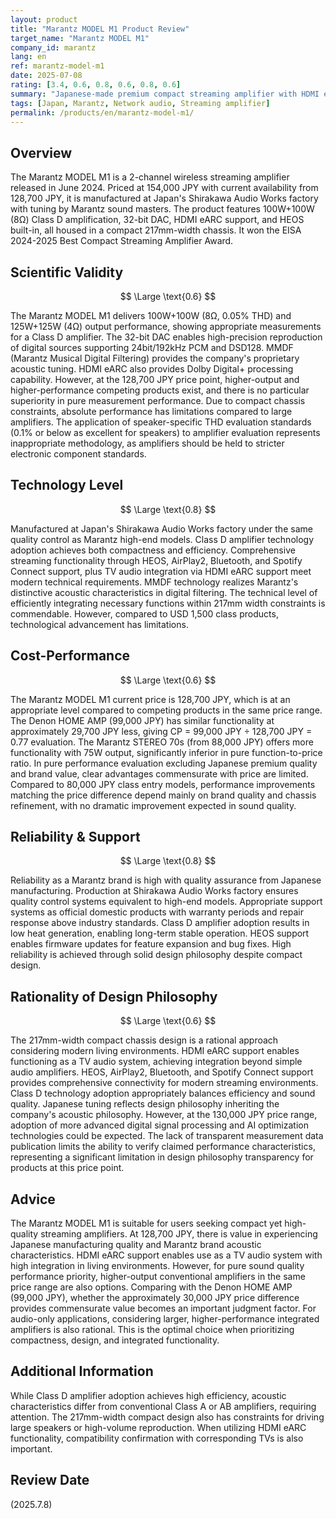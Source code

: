 ```yaml
---
layout: product
title: "Marantz MODEL M1 Product Review"
target_name: "Marantz MODEL M1"
company_id: marantz
lang: en
ref: marantz-model-m1
date: 2025-07-08
rating: [3.4, 0.6, 0.8, 0.6, 0.8, 0.6]
summary: "Japanese-made premium compact streaming amplifier with HDMI eARC support that also functions as a TV audio system"
tags: [Japan, Marantz, Network audio, Streaming amplifier]
permalink: /products/en/marantz-model-m1/
---
```

## Overview

The Marantz MODEL M1 is a 2-channel wireless streaming amplifier released in June 2024. Priced at 154,000 JPY with current availability from 128,700 JPY, it is manufactured at Japan's Shirakawa Audio Works factory with tuning by Marantz sound masters. The product features 100W+100W (8Ω) Class D amplification, 32-bit DAC, HDMI eARC support, and HEOS built-in, all housed in a compact 217mm-width chassis. It won the EISA 2024-2025 Best Compact Streaming Amplifier Award.

## Scientific Validity

$$ \Large \text{0.6} $$

The Marantz MODEL M1 delivers 100W+100W (8Ω, 0.05% THD) and 125W+125W (4Ω) output performance, showing appropriate measurements for a Class D amplifier. The 32-bit DAC enables high-precision reproduction of digital sources supporting 24bit/192kHz PCM and DSD128. MMDF (Marantz Musical Digital Filtering) provides the company's proprietary acoustic tuning. HDMI eARC also provides Dolby Digital+ processing capability. However, at the 128,700 JPY price point, higher-output and higher-performance competing products exist, and there is no particular superiority in pure measurement performance. Due to compact chassis constraints, absolute performance has limitations compared to large amplifiers. The application of speaker-specific THD evaluation standards (0.1% or below as excellent for speakers) to amplifier evaluation represents inappropriate methodology, as amplifiers should be held to stricter electronic component standards.

## Technology Level

$$ \Large \text{0.8} $$

Manufactured at Japan's Shirakawa Audio Works factory under the same quality control as Marantz high-end models. Class D amplifier technology adoption achieves both compactness and efficiency. Comprehensive streaming functionality through HEOS, AirPlay2, Bluetooth, and Spotify Connect support, plus TV audio integration via HDMI eARC support meet modern technical requirements. MMDF technology realizes Marantz's distinctive acoustic characteristics in digital filtering. The technical level of efficiently integrating necessary functions within 217mm width constraints is commendable. However, compared to USD 1,500 class products, technological advancement has limitations.

## Cost-Performance

$$ \Large \text{0.6} $$

The Marantz MODEL M1 current price is 128,700 JPY, which is at an appropriate level compared to competing products in the same price range. The Denon HOME AMP (99,000 JPY) has similar functionality at approximately 29,700 JPY less, giving CP = 99,000 JPY ÷ 128,700 JPY = 0.77 evaluation. The Marantz STEREO 70s (from 88,000 JPY) offers more functionality with 75W output, significantly inferior in pure function-to-price ratio. In pure performance evaluation excluding Japanese premium quality and brand value, clear advantages commensurate with price are limited. Compared to 80,000 JPY class entry models, performance improvements matching the price difference depend mainly on brand quality and chassis refinement, with no dramatic improvement expected in sound quality.

## Reliability & Support

$$ \Large \text{0.8} $$

Reliability as a Marantz brand is high with quality assurance from Japanese manufacturing. Production at Shirakawa Audio Works factory ensures quality control systems equivalent to high-end models. Appropriate support systems as official domestic products with warranty periods and repair response above industry standards. Class D amplifier adoption results in low heat generation, enabling long-term stable operation. HEOS support enables firmware updates for feature expansion and bug fixes. High reliability is achieved through solid design philosophy despite compact design.

## Rationality of Design Philosophy

$$ \Large \text{0.6} $$

The 217mm-width compact chassis design is a rational approach considering modern living environments. HDMI eARC support enables functioning as a TV audio system, achieving integration beyond simple audio amplifiers. HEOS, AirPlay2, Bluetooth, and Spotify Connect support provides comprehensive connectivity for modern streaming environments. Class D technology adoption appropriately balances efficiency and sound quality. Japanese tuning reflects design philosophy inheriting the company's acoustic philosophy. However, at the 130,000 JPY price range, adoption of more advanced digital signal processing and AI optimization technologies could be expected. The lack of transparent measurement data publication limits the ability to verify claimed performance characteristics, representing a significant limitation in design philosophy transparency for products at this price point.

## Advice

The Marantz MODEL M1 is suitable for users seeking compact yet high-quality streaming amplifiers. At 128,700 JPY, there is value in experiencing Japanese manufacturing quality and Marantz brand acoustic characteristics. HDMI eARC support enables use as a TV audio system with high integration in living environments. However, for pure sound quality performance priority, higher-output conventional amplifiers in the same price range are also options. Comparing with the Denon HOME AMP (99,000 JPY), whether the approximately 30,000 JPY price difference provides commensurate value becomes an important judgment factor. For audio-only applications, considering larger, higher-performance integrated amplifiers is also rational. This is the optimal choice when prioritizing compactness, design, and integrated functionality.

## Additional Information

While Class D amplifier adoption achieves high efficiency, acoustic characteristics differ from conventional Class A or AB amplifiers, requiring attention. The 217mm-width compact design also has constraints for driving large speakers or high-volume reproduction. When utilizing HDMI eARC functionality, compatibility confirmation with corresponding TVs is also important.

## Review Date

(2025.7.8)